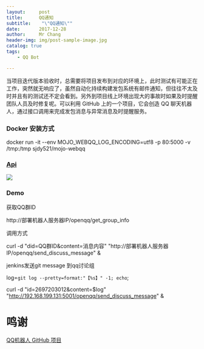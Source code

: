 ```yaml
---
layout:     post
title:     	QQ通知
subtitle:    "\"QQ通知\""
date:       2017-12-28
author:     Mr Chang
header-img: img/post-sample-image.jpg
catalog: true
tags:
    - QQ Bot

---
```





当项目迭代版本验收时，总需要将项目发布到对应的环境上，此时测试有可能正在工作，突然就无响应了，虽然自动化持续构建发包系统有邮件通知，但往往不太及时并且有的测试还不定会看到。另外到项目线上环境出现大的事故时如果及时提醒团队人员及时修复呢。可以利用 GitHub 上的一个项目，它会创造 QQ 聊天机器人，通过接口调用来完成发包消息与异常消息及时提醒服务。


### Docker 安装方式

docker run -it  --env MOJO_WEBQQ_LOG_ENCODING=utf8 -p 80:5000 -v /tmp:/tmp sjdy521/mojo-webqq 


### [Api](https://github.com/sjdy521/Mojo-Webqq/blob/master/API.md#%E5%8F%91%E9%80%81%E8%AE%A8%E8%AE%BA%E7%BB%84%E6%B6%88%E6%81%AF)

![](http://cdn-blog.jetbrains.org.cn/17-12-28/66719202.jpg)


### Demo

获取QQ群ID

http://部署机器人服务器IP/openqq/get_group_info


调用方式

curl -d "did=QQ群ID&content=消息内容" "http://部署机器人服务器IP/openqq/send_discuss_message" &

jenkins发送git message 到qq讨论组

log=`git log --pretty=format:"【%s】" -1; echo`;

curl -d "id=2697203012&content=$log" "http://192.168.199.131:5001/openqq/send_discuss_message" &

# 鸣谢

[QQ机器人 GitHub 项目](https://github.com/sjdy521/Mojo-Webqq) 



